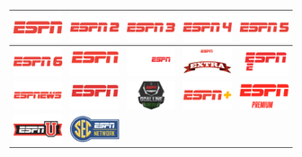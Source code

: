 | ![](https://raw.githubusercontent.com/RevGear/logo/master/International/ESPN/ESPN.png) | ![](https://raw.githubusercontent.com/RevGear/logo/master/International/ESPN/ESPN2.png) | ![](https://raw.githubusercontent.com/RevGear/logo/master/International/ESPN/ESPN3.png) | ![](https://raw.githubusercontent.com/RevGear/logo/master/International/ESPN/ESPN4.png) | ![](https://raw.githubusercontent.com/RevGear/logo/master/International/ESPN/ESPN5.png) | 
|:---:|:---:|:---:|:---:|:---:| 
| ![](https://raw.githubusercontent.com/RevGear/logo/master/International/ESPN/ESPN6.png) | ![](https://raw.githubusercontent.com/RevGear/logo/master/International/ESPN/ESPNBrasil.png) | ![](https://raw.githubusercontent.com/RevGear/logo/master/International/ESPN/ESPNClassic.png) | ![](https://raw.githubusercontent.com/RevGear/logo/master/International/ESPN/ESPNCollegeExtra.png) | ![](https://raw.githubusercontent.com/RevGear/logo/master/International/ESPN/ESPNDeportes.png) | 
| ![](https://raw.githubusercontent.com/RevGear/logo/master/International/ESPN/ESPNews.png) | ![](https://raw.githubusercontent.com/RevGear/logo/master/International/ESPN/ESPNExtra.png) | ![](https://raw.githubusercontent.com/RevGear/logo/master/International/ESPN/ESPNGoalLine.png) | ![](https://raw.githubusercontent.com/RevGear/logo/master/International/ESPN/ESPNPlus.png) | ![](https://raw.githubusercontent.com/RevGear/logo/master/International/ESPN/ESPNPremium.png) | 
| ![](https://raw.githubusercontent.com/RevGear/logo/master/International/ESPN/ESPNU.png) | ![](https://raw.githubusercontent.com/RevGear/logo/master/International/ESPN/SECNetwork.png)  | 
